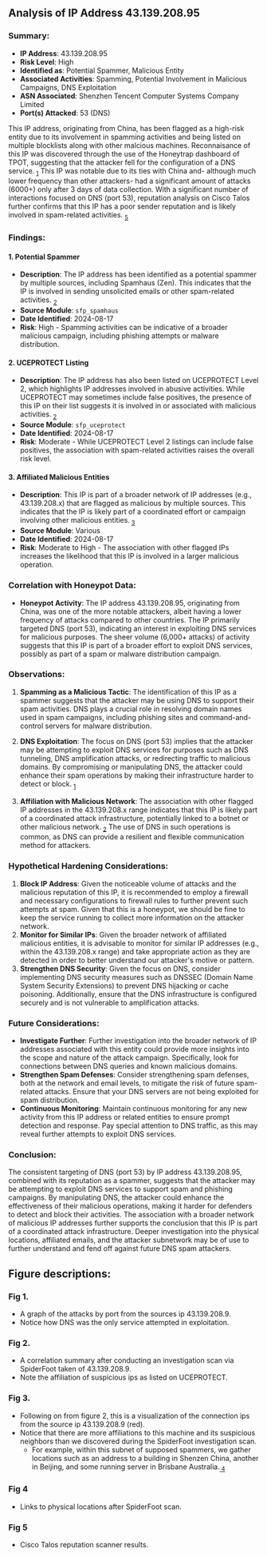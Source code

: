 ## Analysis of IP Address 43.139.208.95

### Summary:
- **IP Address**: 43.139.208.95
- **Risk Level**: High
- **Identified as**: Potential Spammer, Malicious Entity
- **Associated Activities**: Spamming, Potential Involvement in Malicious Campaigns, DNS Exploitation
- **ASN Associated**: Shenzhen Tencent Computer Systems Company Limited
- **Port(s) Attacked**: 53 (DNS)

This IP address, originating from China, has been flagged as a high-risk entity due to its involvement in spamming activities and being listed on multiple blocklists along with other malcious machines. Reconnaisance of this IP was discovered through the use of the Honeytrap dashboard of TPOT, suggesting that the attacker fell for the configuration of a DNS service.<sub> [1](https://github.com/jbqmag/Honeypot-Honeytrap-Analysis/blob/main/Attacks%20by%20port.png)</sub> This IP was notable due to its ties with China and- although much lower frequency than other attackers- had a significant amount of attacks (6000+) only after 3 days of data collection. With a significant number of interactions focused on DNS (port 53), reputation analysis on Cisco Talos further confirms that this IP has a poor sender reputation and is likely involved in spam-related activities. <sub>[5](https://github.com/jbqmag/Honeypot-Honeytrap-Analysis/blob/main/Bad%20IP%20Reputation%20Cisco%20Scanner.png)<sub/>

### Findings:
#### 1. Potential Spammer
   - **Description**: The IP address has been identified as a potential spammer by multiple sources, including Spamhaus (Zen). This indicates that the IP is involved in sending unsolicited emails or other spam-related activities. <sub> [2](https://github.com/jbqmag/Honeypot-Honeytrap-Analysis/blob/main/Spiderfoot%20Scan%20Correlation%20Results.png)</sub>
   - **Source Module**: `sfp_spamhaus`
   - **Date Identified**: 2024-08-17
   - **Risk**: High - Spamming activities can be indicative of a broader malicious campaign, including phishing attempts or malware distribution.

#### 2. UCEPROTECT Listing 
   - **Description**: The IP address has also been listed on UCEPROTECT Level 2, which highlights IP addresses involved in abusive activities. While UCEPROTECT may sometimes include false positives, the presence of this IP on their list suggests it is involved in or associated with malicious activities.<sub> [2](https://github.com/jbqmag/Honeypot-Honeytrap-Analysis/blob/main/Spiderfoot%20Scan%20Correlation%20Results.png)</sub> 
   - **Source Module**: `sfp_uceprotect`
   - **Date Identified**: 2024-08-17
   - **Risk**: Moderate - While UCEPROTECT Level 2 listings can include false positives, the association with spam-related activities raises the overall risk level.

#### 3. Affiliated Malicious Entities
   - **Description**: This IP is part of a broader network of IP addresses (e.g., 43.139.208.x) that are flagged as malicious by multiple sources. This indicates that the IP is likely part of a coordinated effort or campaign involving other malicious entities.<sub> [3](https://github.com/jbqmag/Honeypot-Honeytrap-Analysis/blob/main/Affiliated%20Blacklisted%20Graph.png)</sub>
   - **Source Module**: Various
   - **Date Identified**: 2024-08-17
   - **Risk**: Moderate to High - The association with other flagged IPs increases the likelihood that this IP is involved in a larger malicious operation.

### Correlation with Honeypot Data:
- **Honeypot Activity**: The IP address 43.139.208.95, originating from China, was one of the more notable attackers, albeit having a lower frequency of attacks compared to other countries. The IP primarily targeted DNS (port 53), indicating an interest in exploiting DNS services for malicious purposes. The sheer volume (6,000+ attacks) of activity suggests that this IP is part of a broader effort to exploit DNS services, possibly as part of a spam or malware distribution campaign.

### Observations:
1. **Spamming as a Malicious Tactic**: The identification of this IP as a spammer suggests that the attacker may be using DNS to support their spam activities. DNS plays a crucial role in resolving domain names used in spam campaigns, including phishing sites and command-and-control servers for malware distribution.
2. **DNS Exploitation**: The focus on DNS (port 53) implies that the attacker may be attempting to exploit DNS services for purposes such as DNS tunneling, DNS amplification attacks, or redirecting traffic to malicious domains. By compromising or manipulating DNS, the attacker could enhance their spam operations by making their infrastructure harder to detect or block.<sub> [1](https://github.com/jbqmag/Honeypot-Honeytrap-Analysis/blob/main/Attacks%20by%20port.png)</sub>

3. **Affiliation with Malicious Network**: The association with other flagged IP addresses in the 43.139.208.x range indicates that this IP is likely part of a coordinated attack infrastructure, potentially linked to a botnet or other malicious network.<sub> [2](https://github.com/jbqmag/Honeypot-Honeytrap-Analysis/blob/main/Spiderfoot%20Scan%20Correlation%20Results.png)</sub>   The use of DNS in such operations is common, as DNS can provide a resilient and flexible communication method for attackers.

### Hypothetical Hardening Considerations:
1. **Block IP Address**: Given the noticeable volume of attacks and the malicious reputation of this IP, it is recommended to employ a firewall and necessary configurations to firewall rules to further prevent such attempts at spam. Given that this is a honeypot, we should be fine to keep the service running to collect more information on the attacker network.
2. **Monitor for Similar IPs**: Given the broader network of affiliated malicious entities, it is advisable to monitor for similar IP addresses (e.g., within the 43.139.208.x range) and take appropriate action as they are detected in order to better understand our attacker's motive or pattern.
3. **Strengthen DNS Security**: Given the focus on DNS, consider implementing DNS security measures such as DNSSEC (Domain Name System Security Extensions) to prevent DNS hijacking or cache poisoning. Additionally, ensure that the DNS infrastructure is configured securely and is not vulnerable to amplification attacks.

### Future Considerations:
- **Investigate Further**: Further investigation into the broader network of IP addresses associated with this entity could provide more insights into the scope and nature of the attack campaign. Specifically, look for connections between DNS queries and known malicious domains.
- **Strengthen Spam Defenses**: Consider strengthening spam defenses, both at the network and email levels, to mitigate the risk of future spam-related attacks. Ensure that your DNS servers are not being exploited for spam distribution.
- **Continuous Monitoring**: Maintain continuous monitoring for any new activity from this IP address or related entities to ensure prompt detection and response. Pay special attention to DNS traffic, as this may reveal further attempts to exploit DNS services.

### Conclusion:
The consistent targeting of DNS (port 53) by IP address 43.139.208.95, combined with its reputation as a spammer, suggests that the attacker may be attempting to exploit DNS services to support spam and phishing campaigns. By manipulating DNS, the attacker could enhance the effectiveness of their malicious operations, making it harder for defenders to detect and block their activities. The association with a broader network of malicious IP addresses further supports the conclusion that this IP is part of a coordinated attack infrastructure. Deeper investigation into the physical locations, affiliated emails, and the attacker subnetwork may be of use to further understand and fend off against future DNS spam attackers.


##


## Figure descriptions:
### Fig 1.
 - A graph of the attacks by port from the sources ip 43.139.208.9. 
 - Notice how DNS was the only service attempted in exploitation.

### Fig 2.
- A correlation summary after conducting an investigation scan via SpiderFoot taken of 43.139.208.9. 
- Note the affiliation of suspicious ips as listed on UCEPROTECT.

### Fig 3.
- Following on from figure 2, this is a visualization of the connection ips from the source ip 43.139.208.9 (red). 
- Notice that there are more affiliations to this machine and its suspicious neighbors than we discovered during the SpiderFoot investigation scan.
   - For example, within this subnet of supposed spammers, we gather locations such as an address to a building in Shenzen China, another in Beijing, and some running server in Brisbane Australia.<sub>[ 4](https://github.com/jbqmag/Honeypot-Honeytrap-Analysis/blob/main/Physical%20Locations.png)<sub/>

### Fig 4
- Links to physical locations after SpiderFoot scan.

### Fig 5 
- Cisco Talos reputation scanner results.


